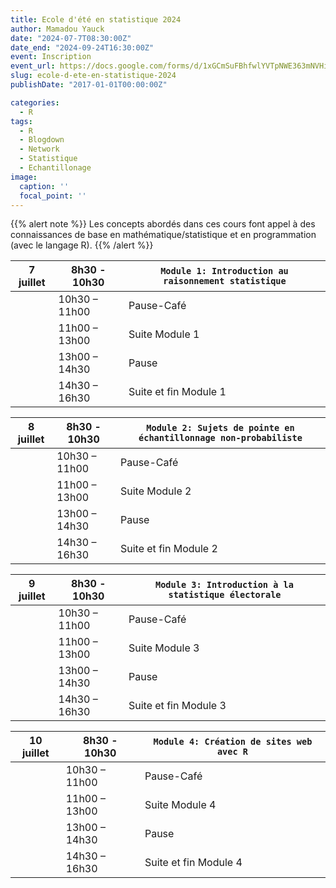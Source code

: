 ```yaml
---
title: Ecole d'été en statistique 2024
author: Mamadou Yauck
date: "2024-07-7T08:30:00Z"
date_end: "2024-09-24T16:30:00Z"
event: Inscription
event_url: https://docs.google.com/forms/d/1xGCmSuFBhfwlYVTpNWE363mNVHiebc_Hk6KcvcpQv_4/edit
slug: ecole-d-ete-en-statistique-2024
publishDate: "2017-01-01T00:00:00Z"

categories:
  - R
tags:
  - R
  - Blogdown
  - Network
  - Statistique
  - Echantillonage
image:
  caption: ''
  focal_point: ''
---
```


{{% alert note %}}
Les concepts abordés dans ces cours font appel à des connaissances de base en mathématique/statistique et en programmation (avec le langage R).
{{% /alert %}}


| **7 juillet** 	  |  **8h30 - 10h30**       	|  `Module 1: Introduction au raisonnement statistique`             	|
|------------------	|-------------------------	|---------------------------------------------------	|
|                  	|     10h30 – 11h00       	|     Pause-Café                                         	|
|                  	|     11h00 – 13h00       	|     Suite Module 1                                 	|
|                  	|     13h00 – 14h30       	|     Pause                                 	|
|                  	|     14h30 – 16h30       	|     Suite et fin Module 1                                 	|

                                            	
| **8 juillet** 	  |  **8h30 - 10h30**       	|  `Module 2: Sujets de pointe en échantillonnage non-probabiliste`             	|
|------------------	|-------------------------	|---------------------------------------------------	|
|                  	|     10h30 – 11h00       	|     Pause-Café                                         	|
|                  	|     11h00 – 13h00       	|     Suite Module 2                                 	|
|                  	|     13h00 – 14h30       	|     Pause                                 	|
|                  	|     14h30 – 16h30       	|     Suite et fin Module 2                                 	|


| **9 juillet** 	  |  **8h30 - 10h30**       	|  `Module 3: Introduction à la statistique électorale`             	|
|------------------	|-------------------------	|---------------------------------------------------	|
|                  	|     10h30 – 11h00       	|     Pause-Café                                         	|
|                  	|     11h00 – 13h00       	|     Suite Module 3                                 	|
|                  	|     13h00 – 14h30       	|     Pause                                 	|
|                  	|     14h30 – 16h30       	|     Suite et fin Module 3                                 	|


| **10 juillet** 	  |  **8h30 - 10h30**       	|  `Module 4: Création de sites web avec R`             	|
|------------------	|-------------------------	|---------------------------------------------------	|
|                  	|     10h30 – 11h00       	|     Pause-Café                                         	|
|                  	|     11h00 – 13h00       	|     Suite Module 4                                 	|
|                  	|     13h00 – 14h30       	|     Pause                                 	|
|                  	|     14h30 – 16h30       	|     Suite et fin Module 4                                 	|
